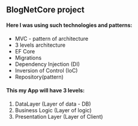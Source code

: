 ## BlogNetCore project
#### Here I was using such technologies and patterns:
* MVC - pattern of architecture
* 3 levels architecture
* EF Core
* Migrations
* Dependency Injection (DI)
* Inversion of Control (IoC)
* Repository(pattern)

#### This my App will have 3 levels:
1. DataLayer (Layer of data - DB)
2. Business Logic (Layer of logic)
3. Presentation Layer (Layer of Client)
